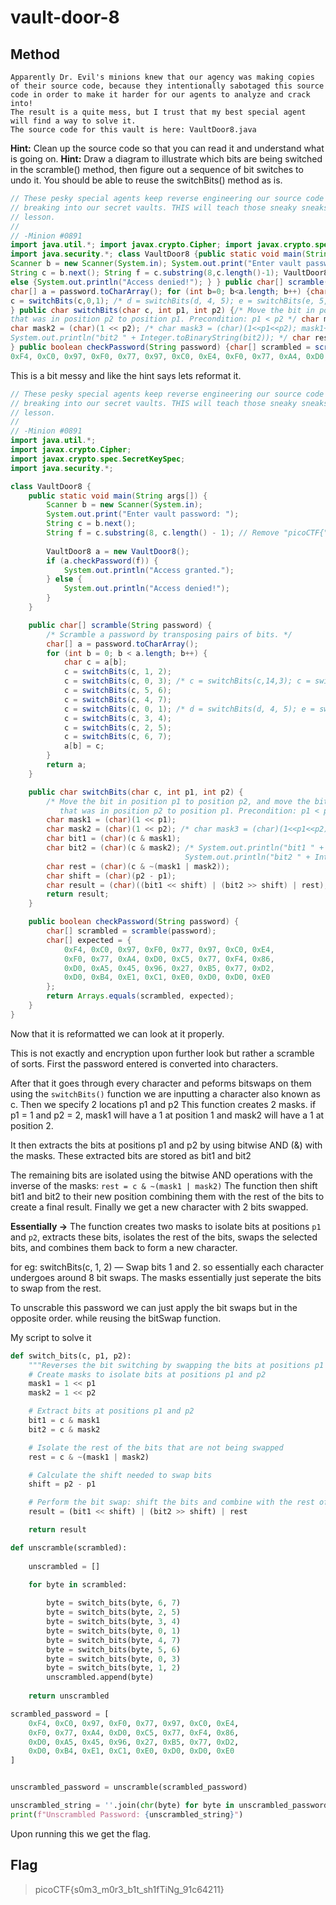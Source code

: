# vault-door-8

## Method

```
Apparently Dr. Evil's minions knew that our agency was making copies of their source code, because they intentionally sabotaged this source code in order to make it harder for our agents to analyze and crack into! 
The result is a quite mess, but I trust that my best special agent will find a way to solve it. 
The source code for this vault is here: VaultDoor8.java
```

**Hint:**  Clean up the source code so that you can read it and understand what is going on.
**Hint:** Draw a diagram to illustrate which bits are being switched in the scramble() method, then figure out a sequence of bit switches to undo it. You should be able to reuse the switchBits() method as is.

```java
// These pesky special agents keep reverse engineering our source code and then
// breaking into our secret vaults. THIS will teach those sneaky sneaks a
// lesson.
//
// -Minion #0891
import java.util.*; import javax.crypto.Cipher; import javax.crypto.spec.SecretKeySpec;
import java.security.*; class VaultDoor8 {public static void main(String args[]) {
Scanner b = new Scanner(System.in); System.out.print("Enter vault password: ");
String c = b.next(); String f = c.substring(8,c.length()-1); VaultDoor8 a = new VaultDoor8(); if (a.checkPassword(f)) {System.out.println("Access granted."); }
else {System.out.println("Access denied!"); } } public char[] scramble(String password) {/* Scramble a password by transposing pairs of bits. */
char[] a = password.toCharArray(); for (int b=0; b<a.length; b++) {char c = a[b]; c = switchBits(c,1,2); c = switchBits(c,0,3); /* c = switchBits(c,14,3); c = switchBits(c, 2, 0); */ c = switchBits(c,5,6); c = switchBits(c,4,7);
c = switchBits(c,0,1); /* d = switchBits(d, 4, 5); e = switchBits(e, 5, 6); */ c = switchBits(c,3,4); c = switchBits(c,2,5); c = switchBits(c,6,7); a[b] = c; } return a;
} public char switchBits(char c, int p1, int p2) {/* Move the bit in position p1 to position p2, and move the bit
that was in position p2 to position p1. Precondition: p1 < p2 */ char mask1 = (char)(1 << p1);
char mask2 = (char)(1 << p2); /* char mask3 = (char)(1<<p1<<p2); mask1++; mask1--; */ char bit1 = (char)(c & mask1); char bit2 = (char)(c & mask2); /* System.out.println("bit1 " + Integer.toBinaryString(bit1));
System.out.println("bit2 " + Integer.toBinaryString(bit2)); */ char rest = (char)(c & ~(mask1 | mask2)); char shift = (char)(p2 - p1); char result = (char)((bit1<<shift) | (bit2>>shift) | rest); return result;
} public boolean checkPassword(String password) {char[] scrambled = scramble(password); char[] expected = {
0xF4, 0xC0, 0x97, 0xF0, 0x77, 0x97, 0xC0, 0xE4, 0xF0, 0x77, 0xA4, 0xD0, 0xC5, 0x77, 0xF4, 0x86, 0xD0, 0xA5, 0x45, 0x96, 0x27, 0xB5, 0x77, 0xD2, 0xD0, 0xB4, 0xE1, 0xC1, 0xE0, 0xD0, 0xD0, 0xE0 }; return Arrays.equals(scrambled, expected); } }
```

This is a bit messy and like the hint says lets reformat it.

```java
// These pesky special agents keep reverse engineering our source code and then
// breaking into our secret vaults. THIS will teach those sneaky sneaks a
// lesson.
//
// -Minion #0891
import java.util.*;
import javax.crypto.Cipher;
import javax.crypto.spec.SecretKeySpec;
import java.security.*;

class VaultDoor8 {
    public static void main(String args[]) {
        Scanner b = new Scanner(System.in); 
        System.out.print("Enter vault password: ");
        String c = b.next(); 
        String f = c.substring(8, c.length() - 1); // Remove "picoCTF{" from the input
        
        VaultDoor8 a = new VaultDoor8(); 
        if (a.checkPassword(f)) {
            System.out.println("Access granted."); 
        } else {
            System.out.println("Access denied!"); 
        } 
    }

    public char[] scramble(String password) {
        /* Scramble a password by transposing pairs of bits. */
        char[] a = password.toCharArray(); 
        for (int b = 0; b < a.length; b++) {
            char c = a[b]; 
            c = switchBits(c, 1, 2); 
            c = switchBits(c, 0, 3); /* c = switchBits(c,14,3); c = switchBits(c, 2, 0); */ 
            c = switchBits(c, 5, 6); 
            c = switchBits(c, 4, 7);
            c = switchBits(c, 0, 1); /* d = switchBits(d, 4, 5); e = switchBits(e, 5, 6); */ 
            c = switchBits(c, 3, 4); 
            c = switchBits(c, 2, 5); 
            c = switchBits(c, 6, 7); 
            a[b] = c; 
        }
        return a;
    }

    public char switchBits(char c, int p1, int p2) {
        /* Move the bit in position p1 to position p2, and move the bit
           that was in position p2 to position p1. Precondition: p1 < p2 */
        char mask1 = (char)(1 << p1);
        char mask2 = (char)(1 << p2); /* char mask3 = (char)(1<<p1<<p2); mask1++; mask1--; */ 
        char bit1 = (char)(c & mask1); 
        char bit2 = (char)(c & mask2); /* System.out.println("bit1 " + Integer.toBinaryString(bit1));
                                       System.out.println("bit2 " + Integer.toBinaryString(bit2)); */ 
        char rest = (char)(c & ~(mask1 | mask2)); 
        char shift = (char)(p2 - p1); 
        char result = (char)((bit1 << shift) | (bit2 >> shift) | rest); 
        return result;
    }

    public boolean checkPassword(String password) {
        char[] scrambled = scramble(password); 
        char[] expected = {
            0xF4, 0xC0, 0x97, 0xF0, 0x77, 0x97, 0xC0, 0xE4, 
            0xF0, 0x77, 0xA4, 0xD0, 0xC5, 0x77, 0xF4, 0x86, 
            0xD0, 0xA5, 0x45, 0x96, 0x27, 0xB5, 0x77, 0xD2, 
            0xD0, 0xB4, 0xE1, 0xC1, 0xE0, 0xD0, 0xD0, 0xE0
        }; 
        return Arrays.equals(scrambled, expected);
    }
}
```

Now that it is reformatted we can look at it properly.

This is not exactly and encryption upon further look but rather a scramble of sorts.
First the password entered is converted into characters.

After that it goes through every character and peforms bitswaps on them using the ``switchBits()`` function
we are inputting a character also known as c. Then we specify 2 locations p1 and p2 This function creates 2 masks.
if p1 = 1 and p2 = 2, mask1 will have a 1 at position 1 and mask2 will have a 1 at position 2.

It then extracts the bits at positions p1 and p2 by using bitwise AND (&) with the masks. These extracted bits are stored as bit1 and bit2

The remaining bits are isolated using the bitwise AND operations with the inverse of the masks: ``rest = c & ~(mask1 | mask2)``
The function then shift bit1 and bit2 to their new position combining them with the rest of the bits to create a final result.
Finally we get a new character with 2 bits swapped.

**Essentially ->** The function creates two masks to isolate bits at positions `p1` and `p2`, extracts these bits, isolates the rest of the bits, swaps the selected bits, and combines them back to form a new character.

for eg:
switchBits(c, 1, 2) — Swap bits 1 and 2.
so essentially each character undergoes around 8 bit swaps. The masks essentially just seperate the bits to swap from the rest.

To unscrable this password we can just apply the bit swaps but in the opposite order. while reusing the bitSwap function.

My script to solve it

```python
def switch_bits(c, p1, p2):
    """Reverses the bit switching by swapping the bits at positions p1 and p2."""
    # Create masks to isolate bits at positions p1 and p2
    mask1 = 1 << p1
    mask2 = 1 << p2

    # Extract bits at positions p1 and p2
    bit1 = c & mask1
    bit2 = c & mask2

    # Isolate the rest of the bits that are not being swapped
    rest = c & ~(mask1 | mask2)

    # Calculate the shift needed to swap bits
    shift = p2 - p1

    # Perform the bit swap: shift the bits and combine with the rest of the bits
    result = (bit1 << shift) | (bit2 >> shift) | rest

    return result

def unscramble(scrambled):
    
    unscrambled = []
    
    for byte in scrambled:

        byte = switch_bits(byte, 6, 7)
        byte = switch_bits(byte, 2, 5)
        byte = switch_bits(byte, 3, 4)
        byte = switch_bits(byte, 0, 1)
        byte = switch_bits(byte, 4, 7)
        byte = switch_bits(byte, 5, 6)
        byte = switch_bits(byte, 0, 3)
        byte = switch_bits(byte, 1, 2)
        unscrambled.append(byte)
    
    return unscrambled

scrambled_password = [
    0xF4, 0xC0, 0x97, 0xF0, 0x77, 0x97, 0xC0, 0xE4, 
    0xF0, 0x77, 0xA4, 0xD0, 0xC5, 0x77, 0xF4, 0x86, 
    0xD0, 0xA5, 0x45, 0x96, 0x27, 0xB5, 0x77, 0xD2, 
    0xD0, 0xB4, 0xE1, 0xC1, 0xE0, 0xD0, 0xD0, 0xE0
]


unscrambled_password = unscramble(scrambled_password)

unscrambled_string = ''.join(chr(byte) for byte in unscrambled_password)
print(f"Unscrambled Password: {unscrambled_string}")

```

Upon running this we get the flag.

## Flag 

> picoCTF{s0m3_m0r3_b1t_sh1fTiNg_91c64211}